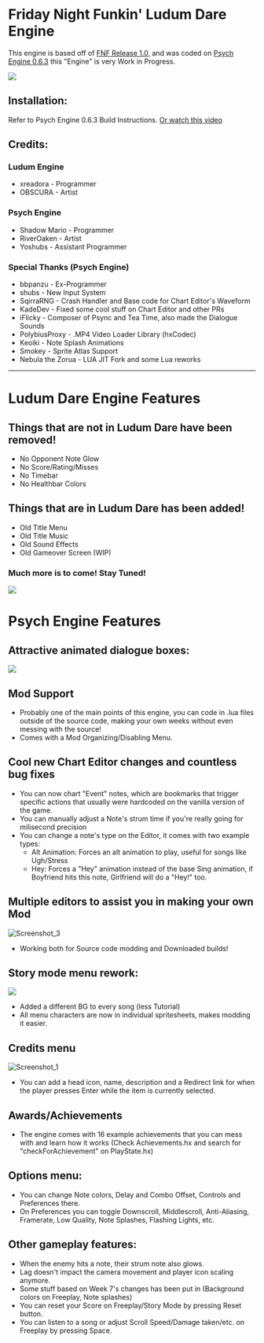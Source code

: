 # Friday Night Funkin' Ludum Dare Engine
This engine is based off of [FNF Release 1.0,](https://github.com/FunkinCrew/Funkin/releases/tag/v0.1.0) and was coded on [Psych Engine 0.6.3](https://github.com/ShadowMario/FNF-PsychEngine/releases/tag/0.6.3) this "Engine" is very Work in Progress.

![](https://i.imgur.com/HE6KTGU.png)

## Installation:
Refer to Psych Engine 0.6.3 Build Instructions.
[Or watch this video](https://www.youtube.com/watch?v=2bvJPK0dzFY)
## Credits:
### Ludum Engine
* xreadora - Programmer
* OBSCURA - Artist
### Psych Engine
* Shadow Mario - Programmer
* RiverOaken - Artist
* Yoshubs - Assistant Programmer

### Special Thanks (Psych Engine)
* bbpanzu - Ex-Programmer
* shubs - New Input System
* SqirraRNG - Crash Handler and Base code for Chart Editor's Waveform
* KadeDev - Fixed some cool stuff on Chart Editor and other PRs
* iFlicky - Composer of Psync and Tea Time, also made the Dialogue Sounds
* PolybiusProxy - .MP4 Video Loader Library (hxCodec)
* Keoiki - Note Splash Animations
* Smokey - Sprite Atlas Support
* Nebula the Zorua - LUA JIT Fork and some Lua reworks
_____________________________________
# Ludum Dare Engine Features

## Things that are not in Ludum Dare have been removed! 
* No Opponent Note Glow
* No Score/Rating/Misses
* No Timebar
* No Healthbar Colors
## Things that are in Ludum Dare has been added!
* Old Title Menu
* Old Title Music
* Old Sound Effects
* Old Gameover Screen (WIP)
###  Much more is to come! Stay Tuned!

![](https://i.imgur.com/iUAbPOa.png)

# Psych Engine Features

## Attractive animated dialogue boxes:

![](https://user-images.githubusercontent.com/44785097/127706669-71cd5cdb-5c2a-4ecc-871b-98a276ae8070.gif)


## Mod Support
* Probably one of the main points of this engine, you can code in .lua files outside of the source code, making your own weeks without even messing with the source!
* Comes with a Mod Organizing/Disabling Menu.


## Cool new Chart Editor changes and countless bug fixes
* You can now chart "Event" notes, which are bookmarks that trigger specific actions that usually were hardcoded on the vanilla version of the game.
* You can manually adjust a Note's strum time if you're really going for milisecond precision
* You can change a note's type on the Editor, it comes with two example types:
  * Alt Animation: Forces an alt animation to play, useful for songs like Ugh/Stress
  * Hey: Forces a "Hey" animation instead of the base Sing animation, if Boyfriend hits this note, Girlfriend will do a "Hey!" too.

## Multiple editors to assist you in making your own Mod
![Screenshot_3](https://user-images.githubusercontent.com/44785097/144629914-1fe55999-2f18-4cc1-bc70-afe616d74ae5.png)
* Working both for Source code modding and Downloaded builds!

## Story mode menu rework:
![](https://i.imgur.com/UB2EKpV.png)
* Added a different BG to every song (less Tutorial)
* All menu characters are now in individual spritesheets, makes modding it easier.

## Credits menu
![Screenshot_1](https://user-images.githubusercontent.com/44785097/144632635-f263fb22-b879-4d6b-96d6-865e9562b907.png)
* You can add a head icon, name, description and a Redirect link for when the player presses Enter while the item is currently selected.

## Awards/Achievements
* The engine comes with 16 example achievements that you can mess with and learn how it works (Check Achievements.hx and search for "checkForAchievement" on PlayState.hx)

## Options menu:
* You can change Note colors, Delay and Combo Offset, Controls and Preferences there.
 * On Preferences you can toggle Downscroll, Middlescroll, Anti-Aliasing, Framerate, Low Quality, Note Splashes, Flashing Lights, etc.

## Other gameplay features:
* When the enemy hits a note, their strum note also glows.
* Lag doesn't impact the camera movement and player icon scaling anymore.
* Some stuff based on Week 7's changes has been put in (Background colors on Freeplay, Note splashes)
* You can reset your Score on Freeplay/Story Mode by pressing Reset button.
* You can listen to a song or adjust Scroll Speed/Damage taken/etc. on Freeplay by pressing Space.
